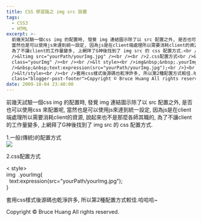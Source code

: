 ```yaml
---
title: CSS 學習路之 img src 設置
tags:
  - CSS3
  - HTML
excerpt: >-
  前幾天試驗一個css img 的配置時, 發覺 img 連結圖示除了以 src 配置之外, 是否也可以使用css 來配置呢,
  當然也是可以使用js來達到統一設定, 因為js是在client端處理所以需要消耗client的資源, 說起來也不是那麼各師其職的,
  為了不讓client的工作量變多, 上網拜了G神後找到了 img src 的 css 配置方式.<br /><br />1.一般(傳統)的配置方式<br
  />&ltimg src="yourPath/yourImg.jpg" /><br /><br />2.css配置方式<br />&ltimg
  class="yourImg" /><br /><br />&lt style><br />img&nbsp;&nbsp;.yourImg{<br
  />&nbsp;&nbsp;text:expression(src="yourPath/yourImg.jpg");<br />}<br
  />&lt/style><br /><br />套用css樣式後源碼也乾淨許多, 所以第2種配置方式較佳.哈哈哈~<div
  class="blogger-post-footer">Copyright © Bruce Huang All rights reserved.</div>
date: 2009-10-04 23:40:00
---
```


前幾天試驗一個css img 的配置時, 發覺 img 連結圖示除了以 src 配置之外, 是否也可以使用css 來配置呢, 當然也是可以使用js來達到統一設定, 因為js是在client端處理所以需要消耗client的資源, 說起來也不是那麼各師其職的, 為了不讓client的工作量變多, 上網拜了G神後找到了 img src 的 css 配置方式.  
  
1.一般(傳統)的配置方式  
<img src="yourPath/yourImg.jpg" />  
  
2.css配置方式  
<img class="yourImg" />  
  
< style>  
img  .yourImg{  
  text:expression(src="yourPath/yourImg.jpg");  
}  
</style>  
  
套用css樣式後源碼也乾淨許多, 所以第2種配置方式較佳.哈哈哈~

Copyright © Bruce Huang All rights reserved.
<!-- more -->
